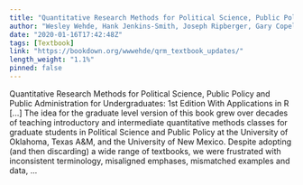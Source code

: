 ```yaml
---
title: "Quantitative Research Methods for Political Science, Public Policy and Public Administration for Undergraduates: 1st Edition With Applications in R"
author: "Wesley Wehde, Hank Jenkins-Smith, Joseph Ripberger, Gary Copeland, Matthew Nowlin, Tyler Hughes, Aaron Fister, and Josie Davis"
date: "2020-01-16T17:42:48Z"
tags: [Textbook]
link: "https://bookdown.org/wwwehde/qrm_textbook_updates/"
length_weight: "1.1%"
pinned: false
---
```


Quantitative Research Methods for Political Science, Public Policy and Public Administration for Undergraduates: 1st Edition With Applications in R [...] The idea for the graduate level version of this book grew over decades of teaching introductory and intermediate quantitative methods classes for graduate students in Political Science and Public Policy at the University of Oklahoma, Texas A&M, and the University of New Mexico. Despite adopting (and then discarding) a wide range of textbooks, we were frustrated with inconsistent terminology, misaligned emphases, mismatched examples and data,  ...
